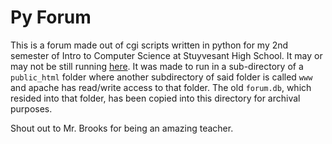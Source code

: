 # Py Forum

This is a forum made out of cgi scripts written in python for my 2nd semester of Intro to Computer Science at Stuyvesant High School. It may or may not be still running [here](http://moe.stuy.edu/~vveytsman20/forum/). It was made to run in a sub-directory of a `public_html` folder where another subdirectory of said folder is called `www` and apache has read/write access to that folder. The old `forum.db`, which resided into that folder, has been copied into this directory for archival purposes.

Shout out to Mr. Brooks for being an amazing teacher.
